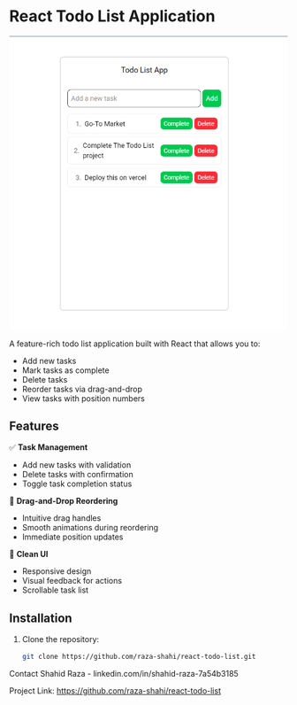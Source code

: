 # React Todo List Application

![Todo List Screenshot](todo-list-1.png)

A feature-rich todo list application built with React that allows you to:
- Add new tasks
- Mark tasks as complete
- Delete tasks
- Reorder tasks via drag-and-drop
- View tasks with position numbers

## Features

✅ **Task Management**
- Add new tasks with validation
- Delete tasks with confirmation
- Toggle task completion status

🔄 **Drag-and-Drop Reordering**
- Intuitive drag handles
- Smooth animations during reordering
- Immediate position updates

🎨 **Clean UI**
- Responsive design
- Visual feedback for actions
- Scrollable task list

## Installation

1. Clone the repository:
   ```bash
   git clone https://github.com/raza-shahi/react-todo-list.git

Contact
Shahid Raza - linkedin.com/in/shahid-raza-7a54b3185

Project Link: https://github.com/raza-shahi/react-todo-list

